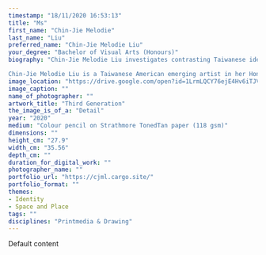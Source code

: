 ```yaml
---
timestamp: "18/11/2020 16:53:13"
title: "Ms"
first_name: "Chin-Jie Melodie"
last_name: "Liu"
preferred_name: "Chin-Jie Melodie Liu"
your_degree: "Bachelor of Visual Arts (Honours)"
biography: "Chin-Jie Melodie Liu investigates contrasting Taiwanese identities through a multidisciplinary visual arts practice. This project documents Liu’s journey of understanding her own identity as a Taiwanese woman of mixed heritage through reinterpreting objects and archival material. In examining archival material, Liu further seeks to reveal the layered narratives that co-exist in contemporary Taiwanese society. 

Chin-Jie Melodie Liu is a Taiwanese American emerging artist in her Honours year for Bachelor of Visual Arts under Printmedia and Drawing at the Australian National University (ANU). Through the School of Art & Design exchange program, Liu studied at the École nationale supérieure des beaux-arts in Paris, France, and was the recipient of the 2019 Westende Travel Grant. She also holds a Bachelor of Arts from ANU with a major in French Culture and Language and minor in International Relations."
image_location: "https://drive.google.com/open?id=1LrmLQCY76ejE4Hv6iTJVpvPpwE_C2cL7"
image_caption: ""
name_of_photographer: ""
artwork_title: "Third Generation"
the_image_is_of_a: "Detail"
year: "2020"
medium: "Colour pencil on Strathmore TonedTan paper (118 gsm)"
dimensions: ""
height_cm: "27.9"
width_cm: "35.56"
depth_cm: ""
duration_for_digital_work: ""
photographer_name: ""
portfolio_url: "https://cjml.cargo.site/"
portfolio_format: ""
themes:
- Identity
- Space and Place
tags: ""
disciplines: "Printmedia & Drawing"
---
```


Default content